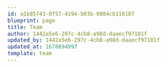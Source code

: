 ```yaml
---
id: a1b85743-0f57-4194-b03b-0084cb116187
blueprint: page
title: Team
author: 1442a5e6-297c-4cb8-a98d-daaecf97181f
updated_by: 1442a5e6-297c-4cb8-a98d-daaecf97181f
updated_at: 1678894997
template: team
---
```

